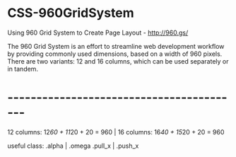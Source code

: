 # CSS-960GridSystem

Using 960 Grid System to Create Page Layout - http://960.gs/

The 960 Grid System is an effort to streamline web development workflow by providing commonly used dimensions, based on a width of 960 pixels.
There are two variants: 12 and 16 columns, which can be used separately or in tandem.
# -----------------------------------------

12 columns: 12*60 + 11*20 + 20 = 960 | 
16 columns: 16*40 + 15*20 + 20 = 960

useful class:
.alpha | .omega
.pull_x | .push_x